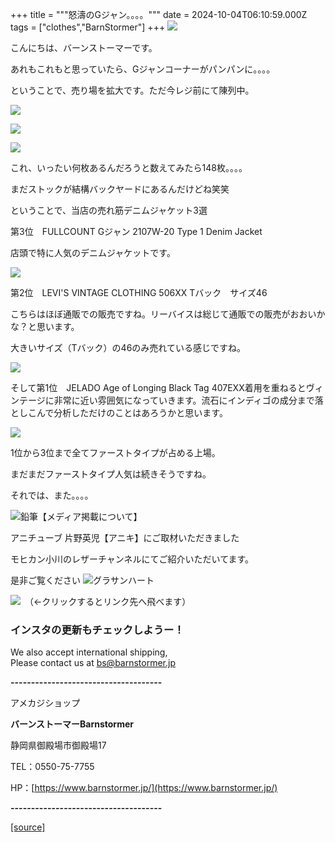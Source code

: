 +++
title = """怒濤のGジャン。。。。"""
date = 2024-10-04T06:10:59.000Z
tags = ["clothes","BarnStormer"]
+++
[![](https://stat.ameba.jp/user_images/20231023/16/barnstormer-go/b2/03/p/o0420015015354743273.png)](https://ameblo.jp/barnstormer-go/entry-12825670498.html)

こんにちは、バーンストーマーです。

あれもこれもと思っていたら、Gジャンコーナーがパンパンに。。。。

ということで、売り場を拡大です。ただ今レジ前にて陳列中。

[![](https://stat.ameba.jp/user_images/20241004/14/barnstormer-go/b9/1b/j/o0466070015493936381.jpg)](https://stat.ameba.jp/user_images/20241004/14/barnstormer-go/b9/1b/j/o0466070015493936381.jpg)

[![](https://stat.ameba.jp/user_images/20241004/14/barnstormer-go/69/9e/j/o0466070015493936384.jpg)](https://stat.ameba.jp/user_images/20241004/14/barnstormer-go/69/9e/j/o0466070015493936384.jpg)

[![](https://stat.ameba.jp/user_images/20241004/14/barnstormer-go/a1/92/j/o0466070015493936387.jpg)](https://stat.ameba.jp/user_images/20241004/14/barnstormer-go/a1/92/j/o0466070015493936387.jpg)

これ、いったい何枚あるんだろうと数えてみたら148枚。。。。

まだストックが結構バックヤードにあるんだけどね笑笑

ということで、当店の売れ筋デニムジャケット3選

第3位　FULLCOUNT Gジャン 2107W-20 Type 1 Denim Jacket 

店頭で特に人気のデニムジャケットです。

[![](https://stat.ameba.jp/user_images/20241004/14/barnstormer-go/63/72/j/o0533080015493937081.jpg)](https://stat.ameba.jp/user_images/20241004/14/barnstormer-go/63/72/j/o0533080015493937081.jpg)

第2位　LEVI'S VINTAGE CLOTHING 506XX Tバック　サイズ46

こちらはほぼ通販での販売ですね。リーバイスは総じて通販での販売がおおいかな？と思います。

大きいサイズ（Tバック）の46のみ売れている感じですね。

[![](https://stat.ameba.jp/user_images/20241004/14/barnstormer-go/82/b1/j/o0466070015493937401.jpg)](https://stat.ameba.jp/user_images/20241004/14/barnstormer-go/82/b1/j/o0466070015493937401.jpg)

そして第1位　JELADO Age of Longing Black Tag 407EXX着用を重ねるとヴィンテージに非常に近い雰囲気になっていきます。流石にインディゴの成分まで落としこんで分析しただけのことはあろうかと思います。

[![](https://stat.ameba.jp/user_images/20241004/14/barnstormer-go/18/81/j/o0466070015493937967.jpg)](https://stat.ameba.jp/user_images/20241004/14/barnstormer-go/18/81/j/o0466070015493937967.jpg)

1位から3位まで全てファーストタイプが占める上場。

まだまだファーストタイプ人気は続きそうですね。

それでは、また。。。。

![鉛筆](https://stat100.ameba.jp/blog/ucs/img/char/char3/519.png)【メディア掲載について】

アニチューブ 片野英児【アニキ】にご取材いただきました

モヒカン小川のレザーチャンネルにてご紹介いただいてます。

是非ご覧ください ![グラサンハート](https://stat100.ameba.jp/blog/ucs/img/char/char3/148.png)

[![](https://stat.ameba.jp/user_images/20230412/16/barnstormer-go/6a/23/p/o0108010815269242493.png)](https://www.instagram.com/barnstormer_daily/)　（←クリックするとリンク先へ飛べます）

### インスタの更新もチェックしようー！

We also accept international shipping,  
Please contact us at bs@barnstormer.jp

**\-------------------------------------**

アメカジショップ

**バーンストーマーBarnstormer**

静岡県御殿場市御殿場17

TEL：0550-75-7755

HP：[https://www.barnstormer.jp/](https://www.barnstormer.jp/)

**\-------------------------------------**

[[source]](https://ameblo.jp/barnstormer-go/entry-12869986587.html)
